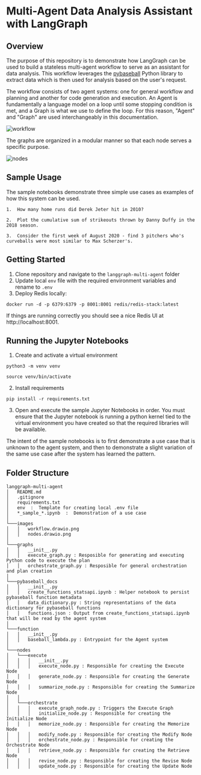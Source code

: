 # Multi-Agent Data Analysis Assistant with LangGraph

## Overview

The purpose of this repository is to demonstrate how LangGraph can be used to build a stateless multi-agent workflow to serve as an assistant for data analysis.  This workflow leverages the [pybaseball](https://github.com/jldbc/pybaseball) Python library to extract data which is then used for analysis based on the user's request.

The workflow consists of two agent systems: one for general workflow and planning and another for code generation and execution.  An Agent is fundamentally a language model on a loop until some stopping condition is met, and a Graph is what we use to define the loop. For this reason, "Agent" and "Graph" are used interchangeably in this documentation.

![workflow](images/workflow.drawio.png  "Workflow")

The graphs are organized in a modular manner so that each node serves a specific purpose.

![nodes](images/nodes.drawio.png  "Nodes")

## Sample Usage

The sample notebooks demonstrate three simple use cases as examples of how this system can be used.  

```
1.  How many home runs did Derek Jeter hit in 2010?
```

```
2.  Plot the cumulative sum of strikeouts thrown by Danny Duffy in the 2018 season.
```

```
3.  Consider the first week of August 2020 - find 3 pitchers who's curveballs were most similar to Max Scherzer's.
```

## Getting Started
1. Clone repository and navigate to the `langgraph-multi-agent` folder 
2. Update local `env` file with the required environment variables and rename to `.env`
3. Deploy Redis locally:

`docker run -d -p 6379:6379 -p 8001:8001 redis/redis-stack:latest`

If things are running correctly you should see a nice Redis UI at http://localhost:8001.

## Running the Jupyter Notebooks
1. Create and activate a virtual environment
```
python3 -m venv venv
```
```
source venv/bin/activate
```
2. Install requirements
```
pip install -r requirements.txt
```
3. Open and execute the sample Jupyter Notebooks in order.  You must ensure that the Jupyter notebook is running a python kernel tied to the virtual environment you have created so that the required libraries will be available.  

The intent of the sample notebooks is to first demonstrate a use case that is unknown to the agent system, and then to demonstrate a slight variation of the same use case after the system has learned the pattern.

## Folder Structure

```
langgraph-multi-agent
│   README.md
│   .gitignore    
│   requirements.txt   
│   env  :  Template for creating local .env file  
│   *_sample_*.ipynb  :  Demonstration of a use case
│
└───images
│   │   workflow.drawio.png  
│   │   nodes.drawio.png 
│
└───graphs
│   │   __init__.py
│   │   execute_graph.py : Resposible for generating and executing Python code to execute the plan
│   │   orchestrate_graph.py : Resposible for general orchestration and plan creation
│
└───pybaseball_docs
│   │   __init__.py
│   │   create_functions_statsapi.ipynb : Helper notebook to persist pybaseball function metadata
│   │   data_dictionary.py : String representations of the data dictionary for pybaseball functions
│   │   functions.json : Output from create_functions_statsapi.ipynb that will be read by the agent system
│
└───function
│   │   __init__.py
│   │   baseball_lambda.py : Entrypoint for the Agent system
│
└───nodes
│   └───execute
│   │   │   __init__.py
│   │   │   execute_node.py : Responsible for creating the Execute Node
│   │   │   generate_node.py : Responsible for creating the Generate Node
│   │   │   summarize_node.py : Responsible for creating the Summarize Node
│   │
│   └───orchestrate
│   │   │   execute_graph_node.py : Triggers the Execute Graph
│   │   │   initialize_node.py : Responsible for creating the Initialize Node
│   │   │   memorize_node.py : Responsible for creating the Memorize Node
│   │   │   modify_node.py : Responsible for creating the Modify Node
│   │   │   orchestrate_node.py : Responsible for creating the Orchestrate Node
│   │   │   retrieve_node.py : Responsible for creating the Retrieve Node
│   │   │   revise_node.py : Responsible for creating the Revise Node
│   │   │   update_node.py : Responsible for creating the Update Node
```